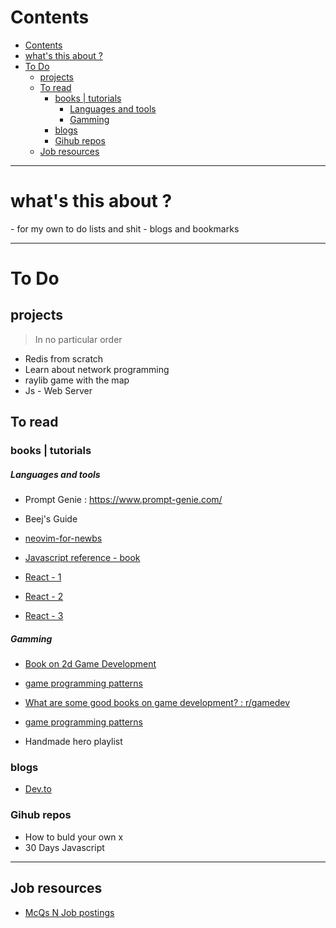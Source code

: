 # Contents
- [Contents](#contents)
- [what's this about ?](#whats-this-about-)
- [To Do](#to-do)
  - [projects](#projects)
  - [To read](#to-read)
    - [books | tutorials](#books--tutorials)
        - [Languages and tools](#languages-and-tools)
        - [Gamming](#gamming)
    - [blogs](#blogs)
    - [Gihub repos](#gihub-repos)
  - [Job resources](#job-resources)

---

# what's this about ?
<p>
- for my own to do lists and shit 
- blogs and bookmarks 
</p>

---

# To Do

## projects

> In no particular order
- Redis from scratch
- Learn about network programming 
- raylib game with the map 
- Js - Web Server

## To read
### books | tutorials
##### Languages and tools
- Prompt Genie : https://www.prompt-genie.com/
- Beej's Guide
- [neovim-for-newbs]("https://typecraft.dev/neovim-for-newbs")
  
- [Javascript reference - book ]("https://javascript.info/")
- [React - 1 ](https://www.reactnative.express/)
- [React - 2 ](https://react-native-10x-faster.com/)
- [React - 3](https://www.reddit.com/r/reactnative/comments/y71ejd/favorite_react_native_youtube_channel/)

##### Gamming
- [Book on 2d Game Development ]("https://therealpenaz91.itch.io/2dgd-f0th")
  
  
- [game programming patterns]("https://gameprogrammingpatterns.com/contents.html")
  
  
- [What are some good books on game development? : r/gamedev]("https://www.reddit.com/r/gamedev/comments/10ngg7s/what_are_some_good_books_on_game_development/")
  
  
- [game programming patterns]("https://gameprogrammingpatterns.com/contents.html")
  
- Handmade hero playlist  

### blogs 
- [ Dev.to ]("https://dev.to/")


### Gihub repos
- How to buld your own x
- 30 Days Javascript


---
## Job resources
- [McQs N Job postings]("https://www.sanfoundry.com/")
  
  